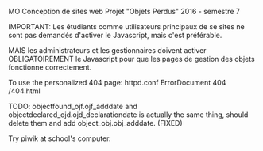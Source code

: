 MO Conception de sites web Projet "Objets Perdus" 2016 - semestre 7

IMPORTANT:
Les étudiants comme utilisateurs principaux de se sites ne sont pas 
demandés d'activer le Javascript, mais c'est préférable.

MAIS les administrateurs et les gestionnaires doivent activer OBLIGATOIREMENT
le Javascript pour que les pages de gestion des objets fonctionne correctement.

To use the personalized 404 page:
httpd.conf
ErrorDocument 404 /404.html



TODO:
objectfound_ojf.ojf_adddate and objectdeclared_ojd.ojd_declarationdate is actually the same thing,
should delete them and add object_obj.obj_adddate. (FIXED)

Try piwik at school's computer.